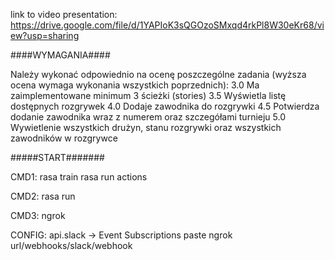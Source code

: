 link to video presentation: https://drive.google.com/file/d/1YAPIoK3sQGOzoSMxqd4rkPl8W30eKr68/view?usp=sharing



####WYMAGANIA####

Należy wykonać odpowiednio na ocenę poszczególne zadania (wyższa ocena wymaga wykonania wszystkich poprzednich):
3.0 Ma zaimplementowane minimum 3 ścieżki (stories)
3.5 Wyświetla listę dostępnych rozgrywek
4.0 Dodaje zawodnika do rozgrywki
4.5 Potwierdza dodanie zawodnika wraz z numerem oraz szczegółami turnieju
5.0 Wywietlenie wszystkich drużyn, stanu rozgrywki oraz wszystkich zawodników w rozgrywce

#####START#######


CMD1:
rasa train
rasa run actions

CMD2:
rasa run

CMD3:
ngrok

CONFIG:
api.slack ->  Event Subscriptions
paste ngrok url/webhooks/slack/webhook
